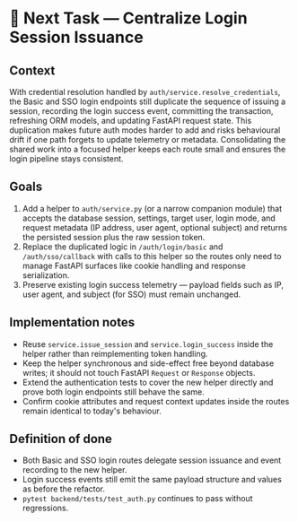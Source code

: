 # 🔄 Next Task — Centralize Login Session Issuance

## Context
With credential resolution handled by `auth/service.resolve_credentials`, the Basic and SSO login endpoints still duplicate the
sequence of issuing a session, recording the login success event, committing the transaction, refreshing ORM models, and updating
FastAPI request state. This duplication makes future auth modes harder to add and risks behavioural drift if one path forgets to
update telemetry or metadata. Consolidating the shared work into a focused helper keeps each route small and ensures the login
pipeline stays consistent.

## Goals
1. Add a helper to `auth/service.py` (or a narrow companion module) that accepts the database session, settings, target user,
   login mode, and request metadata (IP address, user agent, optional subject) and returns the persisted session plus the raw
   session token.
2. Replace the duplicated logic in `/auth/login/basic` and `/auth/sso/callback` with calls to this helper so the routes only need
   to manage FastAPI surfaces like cookie handling and response serialization.
3. Preserve existing login success telemetry — payload fields such as IP, user agent, and subject (for SSO) must remain
   unchanged.

## Implementation notes
- Reuse `service.issue_session` and `service.login_success` inside the helper rather than reimplementing token handling.
- Keep the helper synchronous and side-effect free beyond database writes; it should not touch FastAPI `Request` or `Response`
  objects.
- Extend the authentication tests to cover the new helper directly and prove both login endpoints still behave the same.
- Confirm cookie attributes and request context updates inside the routes remain identical to today's behaviour.

## Definition of done
- Both Basic and SSO login routes delegate session issuance and event recording to the new helper.
- Login success events still emit the same payload structure and values as before the refactor.
- `pytest backend/tests/test_auth.py` continues to pass without regressions.
